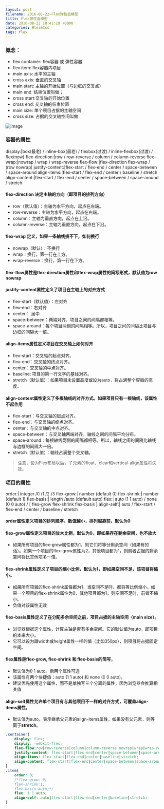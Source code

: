 ```yaml
---
layout: post
filename: 2016-08-22-Flex弹性盒模型
title: Flex弹性盒模型
date: 2016-08-22 18:42:28 +0800
categories: Html&Css
tags: flex
---
```


### 概念：

* flex container: flex容器 或 弹性容器
* flex item: flex容器内项目
* main axis: 水平的主轴
* cross axis: 垂直的交叉轴
* main start: 主轴的开始位置（与边框的交叉点）
* main end: 结束位置叫做；
* cross start:交叉轴的开始位置
* cross end: 交叉轴的结束位置
* main size: 单个项目占据的主轴空间
* cross size: 占据的交叉轴空间叫做

![image](../images/post/flex01.png)

### 容器的属性

display:|box(最老) / inline-box(最老) / flexbox(过渡) / inline-flexbox(过渡) / flex(now)
flex-direction:|row / row-reverse / column / column-reverse
flex-wrap:|nowrap / wrap / wrap-reverse
flex-flow:|flex-direction flex-wrap / (row nowrap)
justify-content:|flex-start / flex-end / center / space-between / space-around
align-items:|flex-start / flex-end / center / baseline / stretch
align-content:|flex-start / flex-end / center / space-between / space-around / stretch

#### flex-direction 决定主轴的方向（即项目的排列方向）

* row（默认值）：主轴为水平方向，起点在左端。
* row-reverse：主轴为水平方向，起点在右端。
* column：主轴为垂直方向，起点在上沿。
* column-reverse：主轴为垂直方向，起点在下沿。

#### flex-wrap 定义，如果一条轴线排不下，如何换行

* nowrap（默认）：不换行
* wrap：换行，第一行在上方。
* wrap-reverse：换行，第一行在下方。

#### flex-flow属性是flex-direction属性和flex-wrap属性的简写形式，默认值为row nowrap

#### justify-content属性定义了项目在主轴上的对齐方式

* flex-start（默认值）：左对齐
* flex-end：右对齐
* center： 居中
* space-between：两端对齐，项目之间的间隔都相等。
* space-around：每个项目两侧的间隔相等。所以，项目之间的间隔比项目与边框的间隔大一倍。

#### align-items属性定义项目在交叉轴上如何对齐

* flex-start：交叉轴的起点对齐。
* flex-end：交叉轴的终点对齐。
* center：交叉轴的中点对齐。
* baseline: 项目的第一行文字的基线对齐。
* stretch（默认值）：如果项目未设置高度或设为auto，将占满整个容器的高度。

#### align-content属性定义了多根轴线的对齐方式。如果项目只有一根轴线，该属性不起作用

* flex-start：与交叉轴的起点对齐。
* flex-end：与交叉轴的终点对齐。
* center：与交叉轴的中点对齐。
* space-between：与交叉轴两端对齐，轴线之间的间隔平均分布。
* space-around：每根轴线两侧的间隔都相等。所以，轴线之间的间隔比轴线与边框的间隔大一倍。
* stretch（默认值）：轴线占满整个交叉轴。

>注意，设为Flex布局以后，子元素的float、clear和vertical-align属性将失效。

### 项目的属性

order:| integer /0 /1 /2 /3
flex-grow:| number (default 0)
flex-shrink:| number (default 1)
flex-basis:| length /auto (default auto)
flex:| auto (1 1 auto) / none (0 0 auto) / [ flex-grow flex-shrink  flex-basis ]
align-self:| auto / flex-start / flex-end / center / baseline / stretch

#### order属性定义项目的排列顺序。数值越小，排列越靠前，默认为0

#### flex-grow属性定义项目的放大比例，默认为0，即如果存在剩余空间，也不放大

* 如果所有项目的flex-grow属性都为1，则它们将等分剩余空间（如果有的话）。如果一个项目的flex-grow属性为2，其他项目都为1，则前者占据的剩余空间将比其他项多一倍。

#### flex-shrink属性定义了项目的缩小比例，默认为1，即如果空间不足，该项目将缩小。

* 如果所有项目的flex-shrink属性都为1，当空间不足时，都将等比例缩小。如果一个项目的flex-shrink属性为0，其他项目都为1，则空间不足时，前者不缩小。
* 负值对该属性无效

#### flex-basis属性定义了在分配多余空间之前，项目占据的主轴空间（main size）。

* 浏览器根据这个属性，计算主轴是否有多余空间。它的默认值为auto，即项目的本来大小。
* 它可以设为跟width或height属性一样的值（比如350px），则项目将占据固定空间。

#### flex属性是flex-grow, flex-shrink 和 flex-basis的简写，

* 默认值为0 1 auto。后两个属性可选
* 该属性有两个快捷值：auto (1 1 auto) 和 none (0 0 auto)。
* 建议优先使用这个属性，而不是单独写三个分离的属性，因为浏览器会推算相关值

#### align-self属性允许单个项目有与其他项目不一样的对齐方式，可覆盖align-items属性。

* 默认值为auto，表示继承父元素的align-items属性，如果没有父元素，则等同于**stretch**。

```css
.container{
    display: flex;
    display: -webkit-flex;
    flex-flow:row|row-reverse|column|column-reverse nowrap|wrap|wrap-reverse;
    justify-content: flex-start|flex-end|center|space-between|space-around;
    align-items: flex-start|flex-end|center|baseline|stretch;
    align-content: flex-start|flex-end|center|space-between|space-around|stretch;
}
.item{
    order: 0;
    /*flex-grow: 0;
    flex-shrink:1;
    flex-basis:auto;*/
    flex: 1 1 auto;
    align-self: auto|flex-start|flex-end|center|baseline|stretch;
}
```


